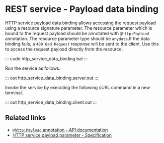 # REST service - Payload data binding

HTTP service payload data binding allows accessing the request payload using a resource signature parameter. The resource parameter which is bound to the request payload should be annotated with `@http:Payload` annotation. The resource parameter type should be `anydata`.If the data binding fails, a `400 Bad Request` response will be sent to the client. Use this to access the request payload directly from the resource.

::: code http_service_data_binding.bal :::

Run the service as follows.

::: out http_service_data_binding.server.out :::

Invoke the service by executing the following cURL command in a new terminal.

::: out http_service_data_binding.client.out :::

## Related links
- [`@http:Payload` annotation - API documentation](https://lib.ballerina.io/ballerina/http/latest/annotations#Payload)
- [HTTP service payload parameter - Specification](/spec/http/#2344-payload-parameter)
